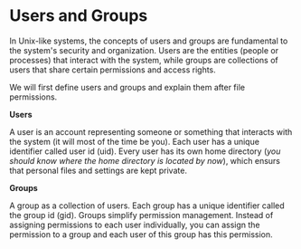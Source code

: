 # Users and Groups

In Unix-like systems, the concepts of users and groups are fundamental to the system's
security and organization. Users are the entities (people or processes) that interact with the system,
while groups are collections of users that share certain permissions and access rights.

We will first define users and groups and explain them after file permissions.

**Users**

A user is an account representing someone or something that interacts with the system (it will most of the
time be you). Each user has a unique identifier called user id (uid). Every user has its own
home directory (_you should know where the home directory is located by now_), which ensurs that
personal files and settings are kept private.

**Groups**

A group as a collection of users. Each group has a unique identifier called the group id (gid).
Groups simplify permission management. Instead of assigning permissions to each user individually,
you can assign the permission to a group and each user of this group has this permission.
